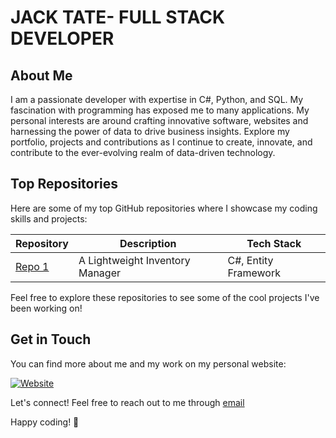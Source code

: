 
# JACK TATE- FULL STACK DEVELOPER

## About Me

I am a passionate developer with expertise in C#, Python, and SQL. My fascination with programming has exposed me to many applications. 
My personal interests are around crafting innovative software, websites and harnessing the power of data to drive business insights. 
Explore my portfolio, projects and contributions as I continue to create, innovate, and contribute to the ever-evolving realm of data-driven technology.

## Top Repositories

Here are some of my top GitHub repositories where I showcase my coding skills and projects:


| Repository | Description | Tech Stack |
|------------|-------------|------------|
| [Repo 1](JTateCC/SupplyPro) | A Lightweight Inventory Manager | C#, Entity Framework


Feel free to explore these repositories to see some of the cool projects I've been working on!

## Get in Touch

You can find more about me and my work on my personal website:

[![Website](https://img.shields.io/badge/Website-<COLOR>.svg)](http://jtatecc.eu.pythonanywhere.com/)

Let's connect! Feel free to reach out to me through [email](mailto:jtate.cc@outlook.com)

Happy coding! 🚀

